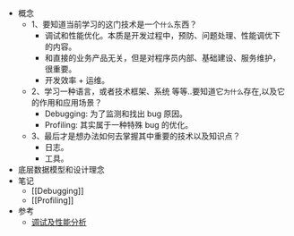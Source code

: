 - 概念
	- 1、要知道当前学习的这门技术是一个`什么`东西？
		- 调试和性能优化。本质是开发过程中，预防、问题处理、性能调优下的内容。
		- 和直接的业务产品无关，但是对程序员内部、基础建设、服务维护，很重要。
		- 开发效率 + 运维。
	- 2、学习一种语言，或者技术框架、系统 等等..要知道它`为什么`存在,以及它的作用和应用场景？
		- Debugging: 为了监测和找出 bug 原因。
		- Profiling: 其实属于一种特殊 bug 的优化。
	- 3、最后才是想办法如何去掌握其中重要的技术以及知识点？
		- 日志。
		- 工具。
- 底层数据模型和设计理念
- 笔记
	- [[Debugging]]
	- [[Profiling]]
- 参考
	- [调试及性能分析](调试及性能分析)